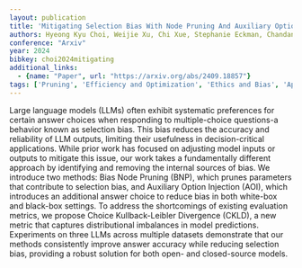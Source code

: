```yaml
---
layout: publication
title: 'Mitigating Selection Bias With Node Pruning And Auxiliary Options'
authors: Hyeong Kyu Choi, Weijie Xu, Chi Xue, Stephanie Eckman, Chandan K. Reddy
conference: "Arxiv"
year: 2024
bibkey: choi2024mitigating
additional_links:
  - {name: "Paper", url: "https://arxiv.org/abs/2409.18857"}
tags: ['Pruning', 'Efficiency and Optimization', 'Ethics and Bias', 'Applications']
---
```

Large language models (LLMs) often exhibit systematic preferences for certain answer choices when responding to multiple-choice questions-a behavior known as selection bias. This bias reduces the accuracy and reliability of LLM outputs, limiting their usefulness in decision-critical applications. While prior work has focused on adjusting model inputs or outputs to mitigate this issue, our work takes a fundamentally different approach by identifying and removing the internal sources of bias. We introduce two methods: Bias Node Pruning (BNP), which prunes parameters that contribute to selection bias, and Auxiliary Option Injection (AOI), which introduces an additional answer choice to reduce bias in both white-box and black-box settings. To address the shortcomings of existing evaluation metrics, we propose Choice Kullback-Leibler Divergence (CKLD), a new metric that captures distributional imbalances in model predictions. Experiments on three LLMs across multiple datasets demonstrate that our methods consistently improve answer accuracy while reducing selection bias, providing a robust solution for both open- and closed-source models.
